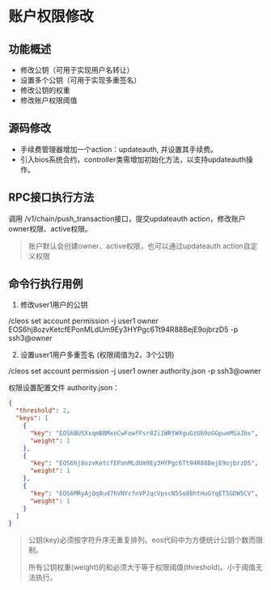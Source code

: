 # 账户权限修改

## 功能概述

- 修改公钥（可用于实现用户名转让）
- 设置多个公钥（可用于实现多重签名）
- 修改公钥的权重
- 修改账户权限阈值

## 源码修改

- 手续费管理器增加一个action：updateauth, 并设置其手续费。
- 引入bios系统合约，controller类需增加初始化方法，以支持updateauth操作。

## RPC接口执行方法

调用 /v1/chain/push_transaction接口，提交updateauth action，修改账户owner权限、active权限。

> 账户默认会创建owner、active权限，也可以通过updateauth action自定义权限

## 命令行执行用例

1. 修改user1用户的公钥

/cleos set account permission -j user1 owner EOS6hj8ozvKetcfEPonMLdUm9Ey3HYPgc6Tt94R88BejE9ojbrzD5 -p ssh3@owner

2. 设置user1用户多重签名 (权限阈值为2，3个公钥)

/cleos set account permission -j user1 owner authority.json -p ssh3@owner

权限设置配置文件 authority.json：

```JSON
{
  "threshold": 2,
  "keys": [
    {
      "key": "EOS6BUSXxqmBBMxnCwFowfFsr8Zi1WRtWXguGzUb9oGGpueMSaJbx",
      "weight": 1
    },
    {
      "key": "EOS6hj8ozvKetcfEPonMLdUm9Ey3HYPgc6Tt94R88BejE9ojbrzD5",
      "weight": 1
    },
    {
      "key": "EOS6MRyAjQq8ud7hVNYcfnVPJqcVpscN5So8BhtHuGYqET5GDW5CV",
      "weight": 1
    }
  ]
}
```

> 公钥(key)必须按字符升序无重复排列。eos代码中为方便统计公钥个数而限制。
>
> 所有公钥权重(weight)的和必须大于等于权限阈值(threshold)。小于阈值无法执行。